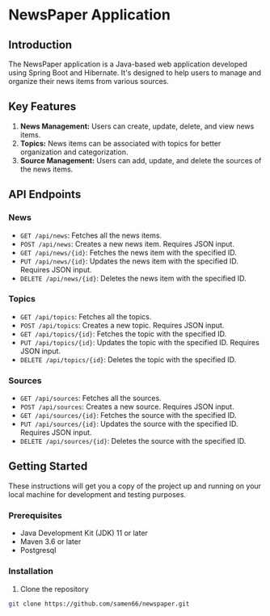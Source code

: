 # NewsPaper Application

## Introduction

The NewsPaper application is a Java-based web application developed using Spring Boot and Hibernate. It's designed to help users to manage and organize their news items from various sources.

## Key Features

1. **News Management:** Users can create, update, delete, and view news items.
2. **Topics:** News items can be associated with topics for better organization and categorization.
3. **Source Management:** Users can add, update, and delete the sources of the news items.

## API Endpoints

### News

- `GET /api/news`: Fetches all the news items.
- `POST /api/news`: Creates a new news item. Requires JSON input.
- `GET /api/news/{id}`: Fetches the news item with the specified ID.
- `PUT /api/news/{id}`: Updates the news item with the specified ID. Requires JSON input.
- `DELETE /api/news/{id}`: Deletes the news item with the specified ID.

### Topics

- `GET /api/topics`: Fetches all the topics.
- `POST /api/topics`: Creates a new topic. Requires JSON input.
- `GET /api/topics/{id}`: Fetches the topic with the specified ID.
- `PUT /api/topics/{id}`: Updates the topic with the specified ID. Requires JSON input.
- `DELETE /api/topics/{id}`: Deletes the topic with the specified ID.

### Sources

- `GET /api/sources`: Fetches all the sources.
- `POST /api/sources`: Creates a new source. Requires JSON input.
- `GET /api/sources/{id}`: Fetches the source with the specified ID.
- `PUT /api/sources/{id}`: Updates the source with the specified ID. Requires JSON input.
- `DELETE /api/sources/{id}`: Deletes the source with the specified ID.

## Getting Started

These instructions will get you a copy of the project up and running on your local machine for development and testing purposes.

### Prerequisites

- Java Development Kit (JDK) 11 or later
- Maven 3.6 or later
- Postgresql

### Installation

1. Clone the repository
```bash
git clone https://github.com/samen66/newspaper.git

